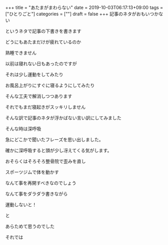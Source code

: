+++
title = "あたまがまわらない"
date = 2019-10-03T06:17:13+09:00
tags = ["ひとりごと"]
categories = [""]
draft = false
+++
記事のネタがおもいつかない

というネタで記事の下書きを書きます

どうにもあたまだけが疲れているのか

熟睡できません

以前は寝れない日もあったのですが

それは少し運動をしてみたり

お風呂上がりにすぐに寝るようにしてみたり

そんな工夫で解消しつつあります

それでもまだ寝起きがスッキリしません

そんな訳で記事のネタが浮かばない言い訳にしてみました

そんな時は深呼吸

急にどこかで聞いたフレーズを思い出しました。

確かに深呼吸すると頭が少し冴えてくる気がします。

おそらくはそろそろ整骨院で歪みを直し

スポーツジムで体を動かす

なんて事を再開すべきなのでしょう

なんて事をダラダラ書きながら

運動しないと！

と

あらためて思うのでした

それでは
